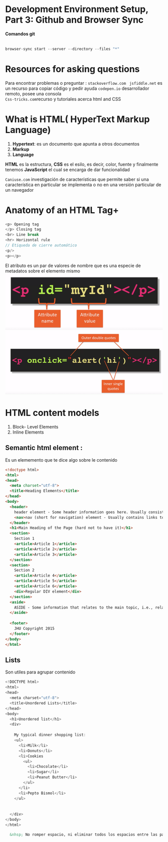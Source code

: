 # Development Environment Setup, Part 3: Github and Browser Sync

**Comandos git**
```js

browser-sync start --server --directory --files "*"

```
# Resources for asking questions 
Para encontrar problemas o preguntar : `stackoverflow.com `
`jsfiddle.net` es un recurso para copiar código y pedir ayuda 
`codepen.io` desarrollador remoto, posee una consola  
`Css-tricks.com`recurso y tutoriales acerca html and CSS 

# What is HTML( HyperText Markup Language)

1. **Hypertext**: es un documento que apunta a otros documentos 
2. **Markup** 
3. **Language** 

**HTML** es la estructura, **CSS** es el esilo, es decir, color, fuente y finalmente tenemos **JavaScript** el cual se encarga de dar funcionalidad 


`Caniuse.com` investigación de características que permite saber si una característica en particular se implementa o no en una versión particular de un navegador 

# Anatomy of an HTML Tag+

```js
<p> Opening tag
</p> Closing tag
<br> Line break
<hr> Horizontal rule 
// Etiqueda de cierre automático
<p/>
<p></p>
```
El atributo es un par de valores de nombre que es una especie de metadatos sobre el elemento mismo
![ejemplo](ejemplo_anatomyHTML.png)
![ejemplo](ejemplo2.png)

# HTML content models
1. Block- Level Elements
2. Inline Elements

## **Semantic html element** :
Es un elememento que te dice algo sobre le contenido 

```html
<!doctype html>
<html>
<head>
  <meta charset="utf-8">
  <title>Heading Elements</title>
</head>
<body>
  <header>
    header element - Some header information goes here. Usually consists of company logo, some tag line, etc. Sometimes, navigation is contained in the header as well.
    <nav>nav (short for navigation) element - Usually contains links to different parts of the web site.</nav>
  </header>
  <h1>Main Heading of the Page (hard not to have it)</h1>
  <section>
    Section 1
    <article>Article 1</article>
    <article>Article 2</article>
    <article>Article 3</article>
  </section>
  <section>
    Section 2
    <article>Article 4</article>
    <article>Article 5</article>
    <article>Article 6</article>
    <div>Regular DIV element</div>
  </section>
  <aside>
    ASIDE - Some information that relates to the main topic, i.e., related posts.
  </aside>

  <footer>
    JHU Copyright 2015
  </footer>
</body>
</html>
```
## Lists 
Son utiles para agrupar contenido 
```js
<!DOCTYPE html>
<html>
<head>
  <meta charset="utf-8">
  <title>Unordered Lists</title>
</head>
<body>
  <h1>Unordered list</h1>
  <div>
    
    My typical dinner shopping list:
    <ul>
      <li>Milk</li>
      <li>Donuts</li>
      <li>Cookies
        <ul>
          <li>Chocolate</li>
          <li>Sugar</li>
          <li>Peanut Butter</li>
        </ul>
      </li>
      <li>Pepto Bismol</li>
    </ul>


  </div>
</body>
</html>
```

```html 
  &nhsp; No romper espacio, ni eliminar todos los espacios entre las palabras 
```